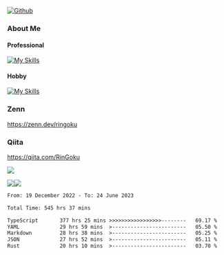 [![Github](https://img.shields.io/github/followers/skyt-a?label=Follow&style=social)](https://github.com/skyt-a)

### About Me
#### Professional
[![My Skills](https://skillicons.dev/icons?i=react,ts,js,nodejs,java,graphql,firebase,githubactions&theme=light)](https://skillicons.dev)
#### Hobby
[![My Skills](https://skillicons.dev/icons?i=unity,rust,py&theme=light)](https://skillicons.dev)

### Zenn
https://zenn.dev/ringoku
### Qiita
https://qiita.com/RinGoku


![](https://github-profile-summary-cards.vercel.app/api/cards/profile-details?username=skyt-a&theme=default)

![](https://github-profile-summary-cards.vercel.app/api/cards/repos-per-language?username=skyt-a&theme=default)![](https://github-profile-summary-cards.vercel.app/api/cards/stats?username=RinGoku&theme=default)

<!--START_SECTION:waka-->

```txt
From: 19 December 2022 - To: 24 June 2023

Total Time: 545 hrs 37 mins

TypeScript       377 hrs 25 mins >>>>>>>>>>>>>>>>>--------   69.17 %
YAML             29 hrs 59 mins  >------------------------   05.50 %
Markdown         28 hrs 38 mins  >------------------------   05.25 %
JSON             27 hrs 52 mins  >------------------------   05.11 %
Rust             20 hrs 10 mins  >------------------------   03.70 %
```

<!--END_SECTION:waka-->
